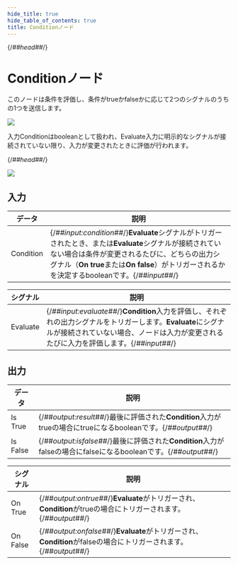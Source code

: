 ```yaml
---
hide_title: true
hide_table_of_contents: true
title: Conditionノード
---
```


{/*##head##*/}

# Conditionノード

このノードは条件を評価し、条件が<span className="ndl-data">true</span>か<span className="ndl-data">false</span>かに応じて2つの<span className="ndl-signal">シグナル</span>のうちの1つを送信します。

<div className="ndl-image-with-background l">

![](/nodes/utilities/logic/condition/condition_node.png)

</div>

入力<span className="ndl-data">Condition</span>は<span className="ndl-data">boolean</span>として扱われ、<span className="ndl-signal">Evaluate</span>入力に明示的な<span className="ndl-signal">シグナル</span>が接続されていない限り、入力が変更されたときに評価が行われます。

{/*##head##*/}

<div className="ndl-image-with-background l">

![](/nodes/utilities/logic/condition/condition.gif)

</div>

## 入力

| データ                                        | 説明                                                                                                                                                                                                                                             |
| ------------------------------------------- | ------------------------------------------------------------------------------------------------------------------------------------------------------------------------------------------------------------------------------------------------------- |
| <span className="ndl-data">Condition</span> | {/*##input:condition##*/}**Evaluate**シグナルがトリガーされたとき、または**Evaluate**シグナルが接続されていない場合は条件が変更されるたびに、どちらの出力シグナル（**On true**または**On false**）がトリガーされるかを決定するbooleanです。{/*##input##*/} |

| シグナル                                       | 説明                                                                                                                                                                                                      |
| -------------------------------------------- | ---------------------------------------------------------------------------------------------------------------------------------------------------------------------------------------------------------------- |
| <span className="ndl-signal">Evaluate</span> | {/*##input:evaluate##*/}**Condition**入力を評価し、それぞれの出力シグナルをトリガーします。**Evaluate**にシグナルが接続されていない場合、ノードは入力が変更されるたびに入力を評価します。{/*##input##*/} |

## 出力

| データ                                       | 説明                                                                                                                                                                                       |
| ------------------------------------------ | ------------------------------------------------------------------------------------------------------------------------------------------------------------------------------------------------- |
| <span className="ndl-data">Is True</span>  | {/*##output:result##*/}最後に評価された**Condition**入力がtrueの場合に<span className="ndl-data">true</span>になる<span className="ndl-data">boolean</span>です。{/*##output##*/}    |
| <span className="ndl-data">Is False</span> | {/*##output:isfalse##*/}最後に評価された**Condition**入力がfalseの場合に<span className="ndl-data">false</span>になる<span className="ndl-data">boolean</span>です。{/*##output##*/} |

| シグナル                                       | 説明                                                                                                                            |
| -------------------------------------------- | -------------------------------------------------------------------------------------------------------------------------------------- |
| <span className="ndl-signal">On True</span>  | {/*##output:ontrue##*/}**Evaluate**がトリガーされ、**Condition**が<span className="ndl-data">true</span>の場合にトリガーされます。{/*##output##*/}   |
| <span className="ndl-signal">On False</span> | {/*##output:onfalse##*/}**Evaluate**がトリガーされ、**Condition**が<span className="ndl-data">false</span>の場合にトリガーされます。{/*##output##*/} |